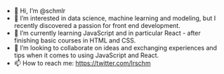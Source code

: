 - 👋 Hi, I’m @schmlr
- 👀 I’m interested in data science, machine learning and modeling, but I recently discovered a passion for front end development.
- 🌱 I’m currently learning JavaScript and in particular React - after finishing basic courses in HTML and CSS.
- 💞️ I’m looking to collaborate on ideas and exchanging experiences and tips when it comes to using JavaScript and React.
- 📫 How to reach me: https://twitter.com/lrschm
